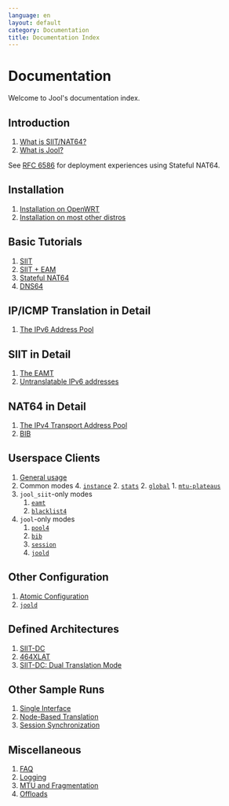 ```yaml
---
language: en
layout: default
category: Documentation
title: Documentation Index
---
```


# Documentation

Welcome to Jool's documentation index.

## Introduction

1. [What is SIIT/NAT64?](intro-xlat.html)
2. [What is Jool?](intro-jool.html)

See [RFC 6586](https://tools.ietf.org/html/rfc6586) for deployment experiences using Stateful NAT64.

## Installation

1. [Installation on OpenWRT](openwrt.html)
2. [Installation on most other distros](install.html)

## Basic Tutorials

1. [SIIT](run-vanilla.html)
2. [SIIT + EAM](run-eam.html)
3. [Stateful NAT64](run-nat64.html)
4. [DNS64](dns64.html)

## IP/ICMP Translation in Detail

1. [The IPv6 Address Pool](pool6.html)

## SIIT in Detail

1. [The EAMT](eamt.html)
2. [Untranslatable IPv6 addresses](pool6791.html)

## NAT64 in Detail

1. [The IPv4 Transport Address Pool](pool4.html)
2. [BIB](bib.html)

## Userspace Clients

1. [General usage](usr-clients.html)
1. Common modes
	4. [`instance`](usr-flags-instance.html)
	2. [`stats`](usr-flags-stats.html)
	2. [`global`](usr-flags-global.html)
		1. [`mtu-plateaus`](usr-flags-plateaus.html)
2. `jool_siit`-only modes
	1. [`eamt`](usr-flags-eamt.html)
	2. [`blacklist4`](usr-flags-blacklist4.html)
3. `jool`-only modes
	1. [`pool4`](usr-flags-pool4.html)
	2. [`bib`](usr-flags-bib.html)
	3. [`session`](usr-flags-session.html)
	4. [`joold`](usr-flags-joold.html)

## Other Configuration

1. [Atomic Configuration](config-atomic.html)
2. [`joold`](config-joold.html)

## Defined Architectures

1. [SIIT-DC](siit-dc.html)
2. [464XLAT](464xlat.html)
3. [SIIT-DC: Dual Translation Mode](siit-dc-2xlat.html)

## Other Sample Runs

1. [Single Interface](single-interface.html)
2. [Node-Based Translation](node-based-translation.html)
3. [Session Synchronization](session-synchronization.html)

## Miscellaneous

1. [FAQ](faq.html)
2. [Logging](logging.html)
3. [MTU and Fragmentation](mtu.html)
4. [Offloads](offloads.html)

